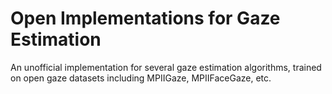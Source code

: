 # Open Implementations for Gaze Estimation

An unofficial implementation for several gaze estimation algorithms,
trained on open gaze datasets including MPIIGaze, MPIIFaceGaze, etc.
